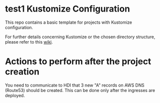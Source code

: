 # test1 Kustomize Configuration

This repo contains a basic template for projects with Kustomize configuration.

For further details concerning Kustomize or the chosen directory structure, please refer to this [wiki](https://makeitapp.atlassian.net/wiki/spaces/cecom/pages/3433922624/Configuration+management+with+Kustomize).

# Actions to perform after the project creation
You need to communicate to HDI that 3 new "A" records on AWS DNS (Route53) should be created.
This can be done only after the ingresses are deployed.
